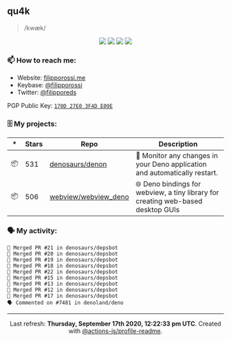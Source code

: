 ## qu4k

> /kwæk/

<p align="center">
  <img src="https://img.shields.io/badge/last%20major%20release-aug.%202000-important" />
  <img src="https://img.shields.io/badge/unminified%20size-6%20feet%206%20inches-informational" />
  <img src="https://img.shields.io/badge/vulnerabilities-high-critical" />
  <img src="https://img.shields.io/badge/code%20quality-A%20for%20effort-success" />
</p>

### 📫 How to reach me:

- Website: [filipporossi.me](https://filipporossi.me/)
- Keybase: [@filipporossi](https://keybase.io/filipporossi)
- Twitter: [@filipporeds](https://keybase.io/filipporeds)

PGP Public Key: [`170D 27E0 3F4D E09E`](https://keybase.io/filipporossi/pgp_keys.asc)

### 🗄 My projects:

|*|Stars|Repo|Description|
|---|---|---|---|
| 📦 | 531 | [denosaurs/denon](https://github.com/denosaurs/denon) | 👀 Monitor any changes in your Deno application and automatically restart. |
| 📦 | 506 | [webview/webview_deno](https://github.com/webview/webview_deno) | 🌐 Deno bindings for webview, a tiny library for creating web-based desktop GUIs |

### 🗣 My activity:

```
🎉 Merged PR #21 in denosaurs/depsbot
🎉 Merged PR #20 in denosaurs/depsbot
🎉 Merged PR #19 in denosaurs/depsbot
🎉 Merged PR #18 in denosaurs/depsbot
🎉 Merged PR #22 in denosaurs/depsbot
🎉 Merged PR #15 in denosaurs/depsbot
🎉 Merged PR #13 in denosaurs/depsbot
🎉 Merged PR #12 in denosaurs/depsbot
🎉 Merged PR #17 in denosaurs/depsbot
🗣 Commented on #7481 in denoland/deno
```

---

<p align="center">Last refresh: <b>Thursday, September 17th 2020, 12:22:33 pm UTC</b>. Created with <a href=https://github.com/marketplace/actions/profile-readme>@actions-js/profile-readme</a>.</p>
